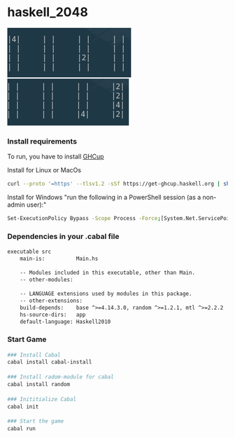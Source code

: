 # haskell_2048
![alt text](https://github.com/C3MO/haskell_2048/blob/main/readme_title_pictures/1.png) ![alt text](https://github.com/C3MO/haskell_2048/blob/main/readme_title_pictures/2.png)

### Install requirements
To run, you have to install [GHCup](https://www.haskell.org/ghcup/)

Install for Linux or MacOs
```bash
curl --proto '=https' --tlsv1.2 -sSf https://get-ghcup.haskell.org | sh

```
Install for Windows
"run the following in a PowerShell session (as a non-admin user):"
```bash
Set-ExecutionPolicy Bypass -Scope Process -Force;[System.Net.ServicePointManager]::SecurityProtocol = [System.Net.ServicePointManager]::SecurityProtocol -bor 3072;Invoke-Command -ScriptBlock ([ScriptBlock]::Create((Invoke-WebRequest https://www.haskell.org/ghcup/sh/bootstrap-haskell.ps1 -UseBasicParsing))) -ArgumentList $true
```

### Dependencies in your .cabal file
```
executable src
    main-is:          Main.hs

    -- Modules included in this executable, other than Main.
    -- other-modules:

    -- LANGUAGE extensions used by modules in this package.
    -- other-extensions:
    build-depends:    base ^>=4.14.3.0, random ^>=1.2.1, mtl ^>=2.2.2
    hs-source-dirs:   app
    default-language: Haskell2010
```
  
### Start Game
```bash
### Install Cabal
cabal install cabal-install

### Install radom-module for cabal
cabal install random

### Inititialize Cabal
cabal init

### Start the game
cabal run

```
